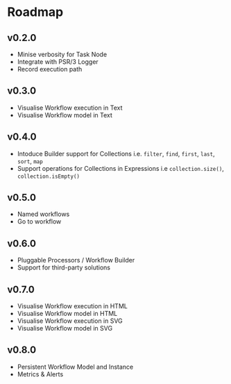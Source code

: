 # Roadmap

## v0.2.0
* Minise verbosity for Task Node
* Integrate with PSR/3 Logger
* Record execution path

## v0.3.0
* Visualise Workflow execution in Text
* Visualise Workflow model in Text

## v0.4.0
* Intoduce Builder support for Collections i.e. `filter`, `find`, `first`, `last`, `sort`, `map`
* Support operations for Collections in Expressions i.e `collection.size()`, `collection.isEmpty()`

## v0.5.0
* Named workflows
* Go to workflow

## v0.6.0
* Pluggable Processors / Workflow Builder
* Support for third-party solutions

## v0.7.0
* Visualise Workflow execution in HTML
* Visualise Workflow model in HTML
* Visualise Workflow execution in SVG
* Visualise Workflow model in SVG

## v0.8.0
* Persistent Workflow Model and Instance
* Metrics & Alerts
